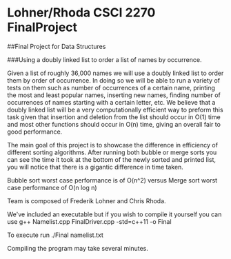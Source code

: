 # Lohner/Rhoda CSCI 2270 FinalProject

##Final Project for Data Structures

###Using a doubly linked list to order a list of names by occurrence.

Given a list of roughly 36,000 names we will use a doubly linked list to order them by order of occurrence. In doing so we will be able to run a variety of tests on them such as number of occurrences of a certain name, printing the most and least popular names, inserting new names, finding number of occurrences of names starting with a certain letter, etc. We believe that a doubly linked list will be a very computationally efficient way to preform this task given that insertion and deletion from the list should occur in O(1) time and most other functions should occur in O(n) time, giving an overall fair to good performance.

The main goal of this project is to showcase the difference in efficiency of different sorting algorithms.  After running both bubble or merge sorts you can see the time it took at the bottom of the newly sorted and printed list, you will notice that there is a gigantic difference in time taken.  

Bubble sort worst case performance is of O(n^2) versus Merge sort worst case performance of O(n log n)

Team is composed of Frederik Lohner and Chris Rhoda.

We've included an executable but if you wish to compile it yourself you can use g++ Namelist.cpp FinalDriver.cpp -std=c++11 -o Final

To execute run ./Final namelist.txt

Compiling the program may take several minutes.

